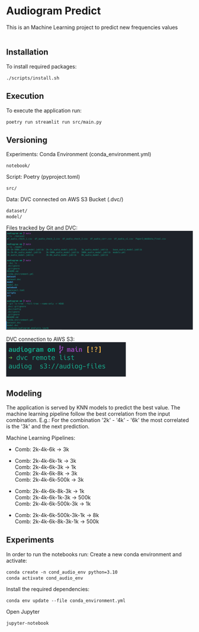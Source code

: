 # Audiogram Predict
This is an Machine Learning project to predict new frequencies values  
<br>
## Installation
To install required packages:
```
./scripts/install.sh
```

## Execution
To execute the application run:
```
poetry run streamlit run src/main.py
```

## Versioning

Experiments: Conda Environment (conda_environment.yml)

```
notebook/
```
  
Script: Poetry (pyproject.toml)
```
src/
```

Data: DVC connected on AWS S3 Bucket (.dvc/)
```
dataset/
model/
```


Files tracked by Git and DVC:
![](image/files_git_dvc.png)

DVC connection to AWS S3:  
![](image/dvc_remote_list.png)
<br>

## Modeling
The application is served by KNN models to predict the best value.
The machine learning pipeline follow the best correlation from the input combination.
E.g.: For the combination '2k' - '4k' - '6k' the most correlated is the '3k' and the next prediction.

Machine Learning Pipelines:

- Comb: 2k-4k-6k -> 3k  

- Comb: 2k-4k-6k-1k -> 3k  
Comb: 2k-4k-6k-3k -> 1k  
Comb: 2k-4k-6k-8k -> 3k  
Comb: 2k-4k-6k-500k -> 3k  

- Comb: 2k-4k-6k-8k-3k -> 1k  
Comb: 2k-4k-6k-1k-3k -> 500k  
Comb: 2k-4k-6k-500k-3k -> 1k  

- Comb: 2k-4k-6k-500k-3k-1k -> 8k  
Comb: 2k-4k-6k-8k-3k-1k -> 500k  

## Experiments
In order to run the notebooks run:
Create a new conda environment and activate:
```
conda create -n cond_audio_env python=3.10
conda activate cond_audio_env
```

Install the required dependencies:
```
conda env update --file conda_environment.yml
```

Open Jupyter
```
jupyter-notebook
```